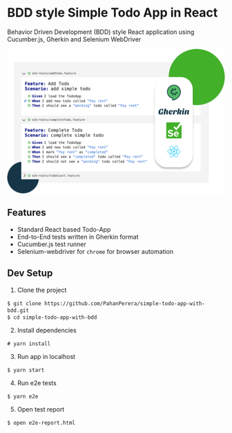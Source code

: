 # BDD style Simple Todo App in React

Behavior Driven Development (BDD) style React application using Cucumber.js, Gherkin and Selenium WebDriver

![Screenshot](./screenshot.png)

## Features

- Standard React based Todo-App
- End-to-End tests written in Gherkin format
- Cucumber.js test runner
- Selenium-webdriver for `chrome` for browser automation

## Dev Setup

1. Clone the project

```
$ git clone https://github.com/PahanPerera/simple-todo-app-with-bdd.git
$ cd simple-todo-app-with-bdd
```

2. Install dependencies

```
# yarn install
```

3. Run app in localhost

```
$ yarn start
```

4. Run e2e tests

```
$ yarn e2e
```

5. Open test report

```
$ open e2e-report.html
```
